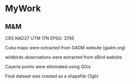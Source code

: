 # MyWork
## M&M
CRS NAD27 UTM 17N EPSG: 3795

Cuba maps were extracted from GADM website (gadm.org)

wildbirds observations were extracted from eBird website

Cayeria points were eliminated using QGis

Final dataset was created as a shapefile (3gb)
